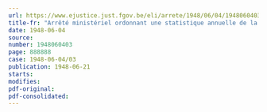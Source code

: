 ```yaml
---
url: https://www.ejustice.just.fgov.be/eli/arrete/1948/06/04/1948060403/justel
title-fr: "Arrêté ministériel ordonnant une statistique annuelle de la production dans l'industrie chimique"
date: 1948-06-04
source:
number: 1948060403
page: 888888
case: 1948-06-04/03
publication: 1948-06-21
starts:
modifies:
pdf-original:
pdf-consolidated:
---
```


